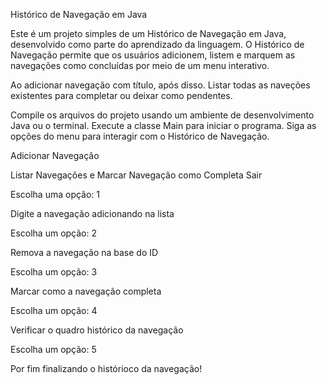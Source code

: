 Histórico de Navegação em Java

Este é um projeto simples de um Histórico de Navegação em Java, desenvolvido como parte do aprendizado da linguagem. O Histórico de Navegação permite que os usuários adicionem, listem e marquem as navegações como concluídas por meio de um menu interativo.

Ao adicionar navegação com título, após disso. Listar todas as naveções existentes para completar ou deixar como pendentes.

Compile os arquivos do projeto usando um ambiente de desenvolvimento Java ou o terminal. Execute a classe Main para iniciar o programa. Siga as opções do menu para interagir com o Histórico de Navegação.

Adicionar Navegação

Listar Navegações e Marcar Navegação como Completa Sair

Escolha uma opção: 1

Digite a navegação adicionando na lista

Escolha um opção: 2

Remova a navegação na base do ID

Escolha um opção: 3

Marcar como a navegação completa

Escolha um opção: 4

Verificar o quadro histórico da navegação

Escolha um opção: 5

Por fim finalizando o histórioco da navegação!
